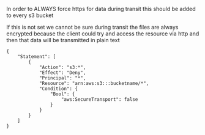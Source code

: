 In order to ALWAYS force https for data during transit this should be added to every s3 bucket

If this is not set we cannot be sure during transit the files are always encrypted because the client could try and access the resource via http and then that data will be transmitted in plain text

```
{
    "Statement": [
        {
            "Action": "s3:*",
            "Effect": "Deny",
            "Principal": "*",
            "Resource": "arn:aws:s3:::bucketname/*",
            "Condition": {
                "Bool": {
                    "aws:SecureTransport": false
                }
            }
        }
    ]
}
```

